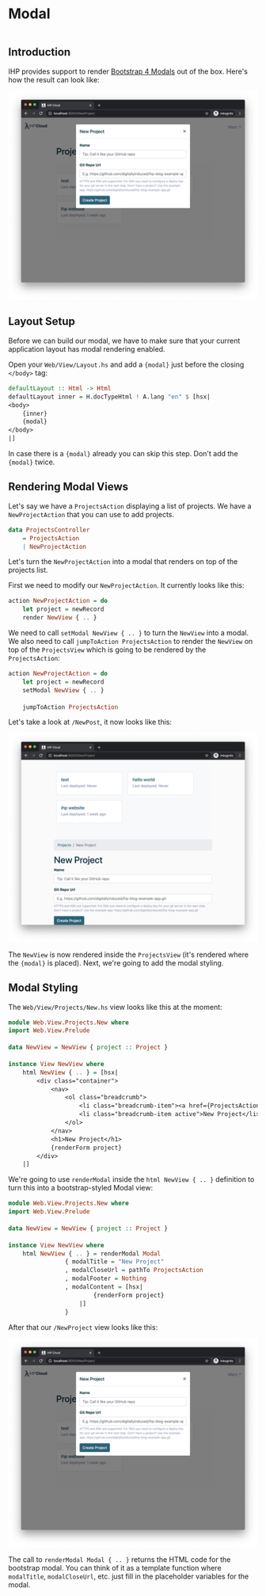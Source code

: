 # Modal

```toc
```

## Introduction

IHP provides support to render [Bootstrap 4 Modals](https://getbootstrap.com/docs/4.5/components/modal/) out of the box. Here's how the result can look like:

![](images/modal/modal.png)

## Layout Setup

Before we can build our modal, we have to make sure that your current application layout has modal rendering enabled.

Open your `Web/View/Layout.hs` and add a `{modal}` just before the closing `</body>` tag:

```haskell
defaultLayout :: Html -> Html
defaultLayout inner = H.docTypeHtml ! A.lang "en" $ [hsx|
<body>
    {inner}
    {modal}
</body>
|]
```

In case there is a `{modal}` already you can skip this step. Don't add the `{modal}` twice.

## Rendering Modal Views

Let's say we have a `ProjectsAction` displaying a list of projects. We have a `NewProjectAction` that you can use to add projects.

```haskell
data ProjectsController
    = ProjectsAction
    | NewProjectAction
```

Let's turn the `NewProjectAction` into a modal that renders on top of the projects list.

First we need to modify our `NewProjectAction`. It currently looks like this:

```haskell
action NewProjectAction = do
    let project = newRecord
    render NewView { .. }
```

We need to call `setModal NewView { .. }` to turn the `NewView` into a modal. We also need to call `jumpToAction ProjectsAction` to render the `NewView` on top of the `ProjectsView` which is going to be rendered by the `ProjectsAction`:

```haskell
action NewProjectAction = do
    let project = newRecord
    setModal NewView { .. }

    jumpToAction ProjectsAction
```

Let's take a look at `/NewPost`, it now looks like this:

![](images/modal/modal-2.png)

The `NewView` is now rendered inside the `ProjectsView` (it's rendered where the `{modal}` is placed). Next, we're going to add the modal styling.

## Modal Styling

The `Web/View/Projects/New.hs` view looks like this at the moment:

```haskell
module Web.View.Projects.New where
import Web.View.Prelude

data NewView = NewView { project :: Project }

instance View NewView where
    html NewView { .. } = [hsx|
        <div class="container">
            <nav>
                <ol class="breadcrumb">
                    <li class="breadcrumb-item"><a href={ProjectsAction}>Projects</a></li>
                    <li class="breadcrumb-item active">New Project</li>
                </ol>
            </nav>
            <h1>New Project</h1>
            {renderForm project}
        </div>
    |]
```

We're going to use `renderModal` inside the `html NewView { .. }` definition to turn this into a bootstrap-styled Modal view:

```haskell
module Web.View.Projects.New where
import Web.View.Prelude

data NewView = NewView { project :: Project }

instance View NewView where
    html NewView { .. } = renderModal Modal
                { modalTitle = "New Project"
                , modalCloseUrl = pathTo ProjectsAction
                , modalFooter = Nothing
                , modalContent = [hsx|
                        {renderForm project}
                    |]
                }
```

After that our `/NewProject` view looks like this:

![](images/modal/modal.png)

The call to `renderModal Modal { .. }` returns the HTML code for the bootstrap modal. You can think of it as a template function where `modalTitle`, `modalCloseUrl`, etc. just fill in the placeholder variables for the modal.
